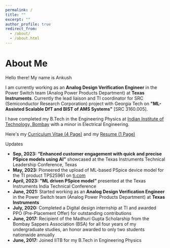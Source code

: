 ```yaml
---
permalink: /
title: ""
excerpt: ""
author_profile: true
redirect_from: 
  - /about/
  - /about.html
---
```




# About Me

Hello there! My name is Ankush

I am currently working as an <b>Analog Design Verification Engineer</b> in the Power Switch team (Analog Power Products Department) at <b>Texas Instruments</b>. Currently the lead liaison and TI coordinator for SRC (Semiconductor Research Corporation) project with Georgia Tech on <b>"ML-Assisted Scalable DfT and BIST of AMS Systems"</b> [SRC 3160.005]. 

I have completed my B.Tech in the Engineering Physics at [Indian Institute of Technology, Bombay](http://iitb.ac.in/) with a minor in Electrical Engineering. 

Here's my [Curriculum Vitae (4 Page)](https://ankush0303.github.io//files/Ankush_CV.pdf) and my [Resume (1 Page)](https://ankush0303.github.io//files/Ankush_Resume.pdf)


Updates
* <b>Sep, 2023:</b> <b>”Enhanced customer engagement with quick and precise PSpice models using AI”</b> showcased at the
Texas Instruments Technical Leadership Conference, Texas
* <b>May, 2023:</b>  Pioneered the upload of ML-based PSpice device model for the TI product TPS25961 on [ti.com](https://www.ti.com/product/TPS25961#design-tools-simulation)
* <b>April, 2023:</b> <b>”ML driven PSpice model”</b> presented at the Texas Instruments India Technical Conference
* <b>June, 2021:</b>  Started working as an <b>Analog Design Verification Engineer</b> in the Power Switch team (Analog Power Products Department) at <b>Texas Instruments</b>
* <b>July, 2020:</b> Completed a Digital design internship at TI and awarded PPO (Pre-Placement Offer) for outstanding contributions
* <b>June, 2017:</b> Recipient of the Madhuri Gupta Scholarship from the Bombay Sappers Association (BSA) for all four
years of my undergraduate studies, an honor awarded to only two students nationwide annually 
* <b>June, 2017:</b> Joined IITB for my B.Tech in Engineering Physics

